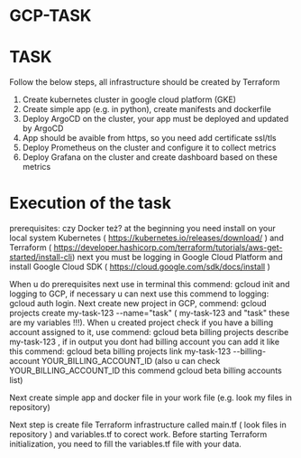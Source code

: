 # GCP-TASK
# TASK 
Follow the below steps, all infrastructure should be created by Terraform
1. Create kubernetes cluster in google cloud platform (GKE)
2. Create simple app (e.g. in python), create manifests and dockerfile
3. Deploy ArgoCD on the cluster, your app must be deployed and updated by ArgoCD
4. App should be avaible from https, so you need add certificate ssl/tls
5. Deploy Prometheus on the cluster and configure it to collect metrics
6. Deploy Grafana on the cluster and create dashboard based on these metrics
    
# Execution of the task

prerequisites: czy Docker też?
at the beginning you need install on your local system Kubernetes ( https://kubernetes.io/releases/download/ ) and Terraform ( https://developer.hashicorp.com/terraform/tutorials/aws-get-started/install-cli) next you must be logging in Google Cloud Platform and install Google Cloud SDK ( https://cloud.google.com/sdk/docs/install )


When u do prerequisites next use in terminal this commend: gcloud init and logging to GCP, if necessary u can next use this commend to logging: gcloud auth login. Next create new project in GCP, commend: gcloud projects create my-task-123 --name="task" ( my-task-123 and "task" these are my variables !!!). When u created project check if you have a billing account assigned to it, use commend: gcloud beta billing projects describe my-task-123 , if in output you dont had billing account you can add it like this commend: gcloud beta billing projects link my-task-123 --billing-account YOUR_BILLING_ACCOUNT_ID  (also u can check YOUR_BILLING_ACCOUNT_ID this commend gcloud beta billing accounts list)

Next create simple app and docker file in your work file (e.g. look my files in repository)

Next step is create file Terraform infrastructure called main.tf ( look files in repository ) and variables.tf to corect work. Before starting Terraform initialization, you need to fill the variables.tf file with your data.


